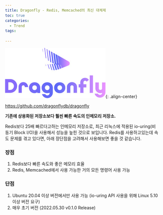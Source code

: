 ```yaml
---
title: Dragonfly - Redis, Memcached의 최신 대체제
toc: true
categories:
  - Trend
tags:
  
---
```


![](/assets/images/posts/2022-5-31-tistory-post-28/img-1.png){: .align-center}

<https://github.com/dragonflydb/dragonfly>

**기존에 상용화된 저장소보다 훨씬 빠른 속도의 인메모리 저장소.**

Redis보다 25배 빠르다고하는 인메모리 저장소로, 최근 리눅스에 적용된 io-uring(비동기 Block I/O)을 사용해서 성능을 높힌 것으로 보입니다. Redis를 사용하고있는데 속도 문제를 겪고 있다면, 아래 장단점을 고려해서 사용해보면 좋을 것 같습니다.

### **장점**

1. Redis보다 빠른 속도와 좋은 메모리 효율
2. Redis, Memcached에서 사용 가능한 거의 모든 명령어 사용 가능

### **단점**

1. Ubuntu 20.04 이상 버전에서만 사용 가능 (io-uring API 사용을 위해 Linux 5.10 이상 버전 요구)
2. 매우 초기 버전 (2022.05.30 v0.1.0 Release)
